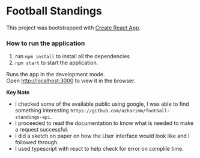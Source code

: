 # Football Standings

This project was bootstrapped with [Create React App](https://github.com/facebook/create-react-app).


### How to run the application

1. run `npm install` to install all the dependencies
2. `npm start` to start the application.

Runs the app in the development mode.\
Open [http://localhost:3000](http://localhost:3000) to view it in the browser.



**Key Note**

  - I checked some of the available public using google, I was able to find something interesting `https://github.com/azharimm/football-standings-api`. 
  - I proceeded to read the documentation to know what is needed to make a request successful.
  - I did a sketch on paper on how the User interface would look like and I followed through.
  - I used typescript with react to help check for error on complile time.
 

